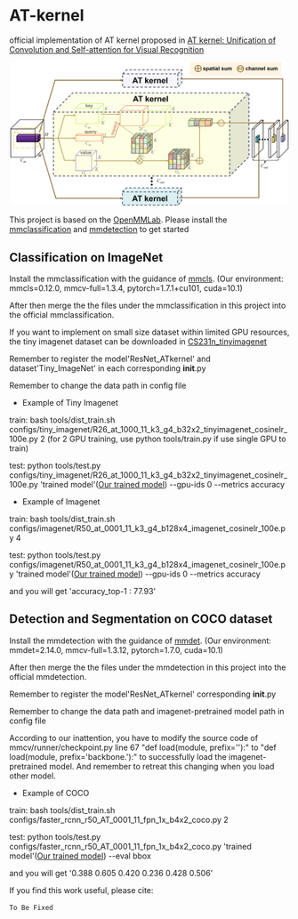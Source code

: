 # AT-kernel


official implementation of AT kernel proposed in [AT kernel: Unification of Convolution and Self-attention for Visual Recognition](arXiv_ToBeFixed)

<p align="center"><img src="Figure/ATkernel.jpg" width="500" /></p>



This project is based on the [OpenMMLab](https://openmmlab.com/). Please install the [mmclassification](https://github.com/open-mmlab/mmclassification) and [mmdetection](https://github.com/open-mmlab/mmdetection) to get started


## Classification on ImageNet

Install the mmclassification with the guidance of [mmcls](https://github.com/Koooko96/mmclassification/blob/master/docs/install.md). (Our environment: mmcls=0.12.0, mmcv-full=1.3.4, pytorch=1.7.1+cu101, cuda=10.1)

After then merge the the files under the mmclassification in this project into the official mmclassification. 

If you want to implement on small size dataset within limited GPU resources, the tiny imagenet dataset can be downloaded in [CS231n_tinyimagenet](http://cs231n.stanford.edu/tiny-imagenet-200.zip)

Remember to register the model'ResNet_ATkernel' and dataset'Tiny_ImageNet' in each corresponding __init__.py

Remember to change the data path in config file


- Example of Tiny Imagenet

train: bash tools/dist_train.sh configs/tiny_imagenet/R26_at_1000_11_k3_g4_b32x2_tinyimagenet_cosinelr_100e.py 2 (for 2 GPU training, use python tools/train.py if use single GPU to train)

test: python tools/test.py configs/tiny_imagenet/R26_at_1000_11_k3_g4_b32x2_tinyimagenet_cosinelr_100e.py 'trained model'([Our trained model](https://drive.google.com/file/d/142eLQyIIrxYg8S1aMp3PWBaOtsEyvgUY/view?usp=sharing)) --gpu-ids 0 --metrics accuracy

- Example of Imagenet

train: bash tools/dist_train.sh configs/imagenet/R50_at_0001_11_k3_g4_b128x4_imagenet_cosinelr_100e.py 4

test: python tools/test.py configs/imagenet/R50_at_0001_11_k3_g4_b128x4_imagenet_cosinelr_100e.py 'trained model'([Our trained model](https://drive.google.com/file/d/1r4TJw7bBKai3iXFKp2rXqL9Hhuo_izes/view?usp=sharing)) --gpu-ids 0 --metrics accuracy

and you will get 'accuracy_top-1 : 77.93'


## Detection and Segmentation on COCO dataset
Install the mmdetection with the guidance of [mmdet](https://github.com/open-mmlab/mmdetection/blob/master/docs/en/get_started.md). (Our environment: mmdet=2.14.0, mmcv-full=1.3.12, pytorch=1.7.0, cuda=10.1)

After then merge the the files under the mmdetection in this project into the official mmdetection. 

Remember to register the model'ResNet_ATkernel' corresponding __init__.py

Remember to change the data path and imagenet-pretrained model path in config file

According to our inattention, you have to modify the source code of mmcv/runner/checkpoint.py line 67 "def load(module, prefix=''):" to "def load(module, prefix='backbone.'):" to successfully load the imagenet-pretrained model. And remember to retreat this changing when you load other model. 


- Example of COCO

train: bash tools/dist_train.sh configs/faster_rcnn_r50_AT_0001_11_fpn_1x_b4x2_coco.py 2

test: python tools/test.py configs/faster_rcnn_r50_AT_0001_11_fpn_1x_b4x2_coco.py 'trained model'([Our trained model](https://drive.google.com/file/d/1r0EOs1xdvuaWRWsuk_Ee1NU7Ge3dA_bS/view?usp=sharing)) --eval bbox

and you will get '0.388 0.605 0.420 0.236 0.428 0.506'



If you find this work useful, please cite:
```
To Be Fixed
```